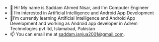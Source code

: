 - 👋  Hi! My name is Saddam Ahmed Nisar, and I'm Computer Engineer
- 👀 I’m interested in Artificial Intelligence and Android App Development
- 🌱I’m currently learning Artificial Intelligence and Android App Development and  working as Android app developer in Adrem Technologies pvt ltd, Islamabad, Pakistan
- 📫 You can email me at saddam.janjua2001@gmail.com.


<!---
saddamahmednisar/saddamahmednisar is a ✨ special ✨ repository because its `README.md` (this file) appears on your GitHub profile.
You can click the Preview link to take a look at your changes.
--->
